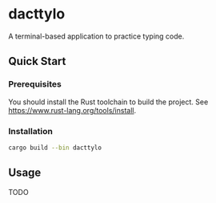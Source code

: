 # dacttylo

A terminal-based application to practice typing code.


<!-- GETTING STARTED -->
## Quick Start

### Prerequisites

You should install the Rust toolchain to build the project. See https://www.rust-lang.org/tools/install.

### Installation

```sh
cargo build --bin dacttylo
```

<!-- USAGE EXAMPLES -->
## Usage

TODO
